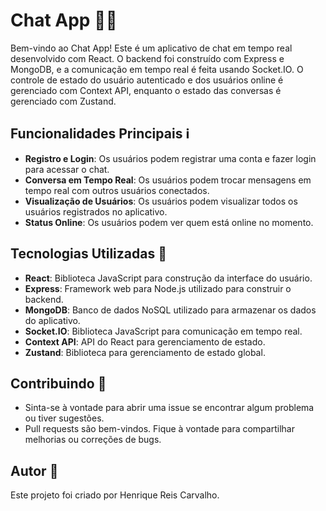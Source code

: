 # Chat App 📱💬

Bem-vindo ao Chat App! Este é um aplicativo de chat em tempo real desenvolvido com React. O backend foi construído com Express e MongoDB, e a comunicação em tempo real é feita usando Socket.IO. O controle de estado do usuário autenticado e dos usuários online é gerenciado com Context API, enquanto o estado das conversas é gerenciado com Zustand.

## Funcionalidades Principais ℹ️

- **Registro e Login**: Os usuários podem registrar uma conta e fazer login para acessar o chat.
- **Conversa em Tempo Real**: Os usuários podem trocar mensagens em tempo real com outros usuários conectados.
- **Visualização de Usuários**: Os usuários podem visualizar todos os usuários registrados no aplicativo.
- **Status Online**: Os usuários podem ver quem está online no momento.

## Tecnologias Utilizadas 🚀

- **React**: Biblioteca JavaScript para construção da interface do usuário.
- **Express**: Framework web para Node.js utilizado para construir o backend.
- **MongoDB**: Banco de dados NoSQL utilizado para armazenar os dados do aplicativo.
- **Socket.IO**: Biblioteca JavaScript para comunicação em tempo real.
- **Context API**: API do React para gerenciamento de estado.
- **Zustand**: Biblioteca para gerenciamento de estado global.

## Contribuindo 🤝

- Sinta-se à vontade para abrir uma issue se encontrar algum problema ou tiver sugestões.
- Pull requests são bem-vindos. Fique à vontade para compartilhar melhorias ou correções de bugs.

## Autor 📝

Este projeto foi criado por Henrique Reis Carvalho.
